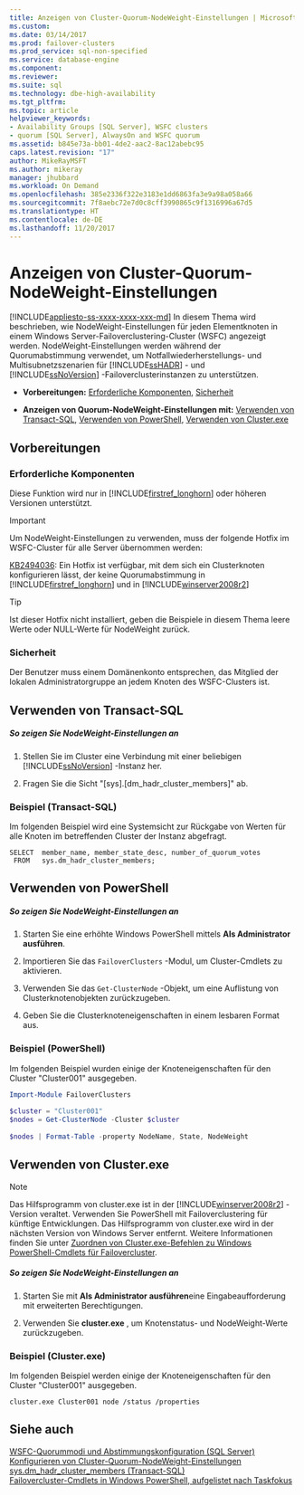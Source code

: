 ```yaml
---
title: Anzeigen von Cluster-Quorum-NodeWeight-Einstellungen | Microsoft-Dokumentation
ms.custom: 
ms.date: 03/14/2017
ms.prod: failover-clusters
ms.prod_service: sql-non-specified
ms.service: database-engine
ms.component: 
ms.reviewer: 
ms.suite: sql
ms.technology: dbe-high-availability
ms.tgt_pltfrm: 
ms.topic: article
helpviewer_keywords:
- Availability Groups [SQL Server], WSFC clusters
- quorum [SQL Server], AlwaysOn and WSFC quorum
ms.assetid: b845e73a-bb01-4de2-aac2-8ac12abebc95
caps.latest.revision: "17"
author: MikeRayMSFT
ms.author: mikeray
manager: jhubbard
ms.workload: On Demand
ms.openlocfilehash: 385e2336f322e3183e1dd6863fa3e9a98a058a66
ms.sourcegitcommit: 7f8aebc72e7d0c8cff3990865c9f1316996a67d5
ms.translationtype: HT
ms.contentlocale: de-DE
ms.lasthandoff: 11/20/2017
---
```

# <a name="view-cluster-quorum-nodeweight-settings"></a>Anzeigen von Cluster-Quorum-NodeWeight-Einstellungen
[!INCLUDE[appliesto-ss-xxxx-xxxx-xxx-md](../../../includes/appliesto-ss-xxxx-xxxx-xxx-md.md)] In diesem Thema wird beschrieben, wie NodeWeight-Einstellungen für jeden Elementknoten in einem Windows Server-Failoverclustering-Cluster (WSFC) angezeigt werden. NodeWeight-Einstellungen werden während der Quorumabstimmung verwendet, um Notfallwiederherstellungs- und Multisubnetzszenarien für [!INCLUDE[ssHADR](../../../includes/sshadr-md.md)] - und [!INCLUDE[ssNoVersion](../../../includes/ssnoversion-md.md)] -Failoverclusterinstanzen zu unterstützen.  
  
-   **Vorbereitungen:**  [Erforderliche Komponenten](#Prerequisites), [Sicherheit](#Security)  
  
-   **Anzeigen von Quorum-NodeWeight-Einstellungen mit:** [Verwenden von Transact-SQL](#TsqlProcedure), [Verwenden von PowerShell](#PowerShellProcedure), [Verwenden von Cluster.exe](#CommandPromptProcedure)  
  
##  <a name="BeforeYouBegin"></a> Vorbereitungen  
  
###  <a name="Prerequisites"></a> Erforderliche Komponenten  
 Diese Funktion wird nur in [!INCLUDE[firstref_longhorn](../../../includes/firstref-longhorn-md.md)] oder höheren Versionen unterstützt.  
  
> [!IMPORTANT]  
>  Um NodeWeight-Einstellungen zu verwenden, muss der folgende Hotfix im WSFC-Cluster für alle Server übernommen werden:  
>   
>  [KB2494036](http://support.microsoft.com/kb/2494036): Ein Hotfix ist verfügbar, mit dem sich ein Clusterknoten konfigurieren lässt, der keine Quorumabstimmung in [!INCLUDE[firstref_longhorn](../../../includes/firstref-longhorn-md.md)] und in [!INCLUDE[winserver2008r2](../../../includes/winserver2008r2-md.md)]  
  
> [!TIP]  
>  Ist dieser Hotfix nicht installiert, geben die Beispiele in diesem Thema leere Werte oder NULL-Werte für NodeWeight zurück.  
  
###  <a name="Security"></a> Sicherheit  
 Der Benutzer muss einem Domänenkonto entsprechen, das Mitglied der lokalen Administratorgruppe an jedem Knoten des WSFC-Clusters ist.  
  
##  <a name="TsqlProcedure"></a> Verwenden von Transact-SQL  
  
##### <a name="to-view-nodeweight-settings"></a>So zeigen Sie NodeWeight-Einstellungen an  
  
1.  Stellen Sie im Cluster eine Verbindung mit einer beliebigen [!INCLUDE[ssNoVersion](../../../includes/ssnoversion-md.md)] -Instanz her.  
  
2.  Fragen Sie die Sicht "[sys].[dm_hadr_cluster_members]" ab.  
  
### <a name="example-transact-sql"></a>Beispiel (Transact-SQL)  
 Im folgenden Beispiel wird eine Systemsicht zur Rückgabe von Werten für alle Knoten im betreffenden Cluster der Instanz abgefragt.  
  
```tsql  
SELECT  member_name, member_state_desc, number_of_quorum_votes  
 FROM   sys.dm_hadr_cluster_members;  
```  
  
##  <a name="PowerShellProcedure"></a> Verwenden von PowerShell  
  
##### <a name="to-view-nodeweight-settings"></a>So zeigen Sie NodeWeight-Einstellungen an  
  
1.  Starten Sie eine erhöhte Windows PowerShell mittels **Als Administrator ausführen**.  
  
2.  Importieren Sie das `FailoverClusters` -Modul, um Cluster-Cmdlets zu aktivieren.  
  
3.  Verwenden Sie das `Get-ClusterNode` -Objekt, um eine Auflistung von Clusterknotenobjekten zurückzugeben.  
  
4.  Geben Sie die Clusterknoteneigenschaften in einem lesbaren Format aus.  
  
### <a name="example-powershell"></a>Beispiel (PowerShell)  
 Im folgenden Beispiel wurden einige der Knoteneigenschaften für den Cluster "Cluster001" ausgegeben.  
  
```powershell  
Import-Module FailoverClusters  
  
$cluster = "Cluster001"  
$nodes = Get-ClusterNode -Cluster $cluster  
  
$nodes | Format-Table -property NodeName, State, NodeWeight  
```  
  
##  <a name="CommandPromptProcedure"></a> Verwenden von Cluster.exe  
  
> [!NOTE]  
>  Das Hilfsprogramm von cluster.exe ist in der [!INCLUDE[winserver2008r2](../../../includes/winserver2008r2-md.md)] -Version veraltet.  Verwenden Sie PowerShell mit Failoverclustering für künftige Entwicklungen.  Das Hilfsprogramm von cluster.exe wird in der nächsten Version von Windows Server entfernt. Weitere Informationen finden Sie unter [Zuordnen von Cluster.exe-Befehlen zu Windows PowerShell-Cmdlets für Failovercluster](http://technet.microsoft.com/library/ee619744\(WS.10\).aspx).  
  
##### <a name="to-view-nodeweight-settings"></a>So zeigen Sie NodeWeight-Einstellungen an  
  
1.  Starten Sie mit **Als Administrator ausführen**eine Eingabeaufforderung mit erweiterten Berechtigungen.  
  
2.  Verwenden Sie **cluster.exe** , um Knotenstatus- und NodeWeight-Werte zurückzugeben.  
  
### <a name="example-clusterexe"></a>Beispiel (Cluster.exe)  
 Im folgenden Beispiel werden einige der Knoteneigenschaften für den Cluster "Cluster001" ausgegeben.  
  
```ms-dos  
cluster.exe Cluster001 node /status /properties  
```  
  
## <a name="see-also"></a>Siehe auch  
 [WSFC-Quorummodi und Abstimmungskonfiguration &#40;SQL Server&#41;](../../../sql-server/failover-clusters/windows/wsfc-quorum-modes-and-voting-configuration-sql-server.md)   
 [Konfigurieren von Cluster-Quorum-NodeWeight-Einstellungen](../../../sql-server/failover-clusters/windows/configure-cluster-quorum-nodeweight-settings.md)   
 [sys.dm_hadr_cluster_members &#40;Transact-SQL&#41;](../../../relational-databases/system-dynamic-management-views/sys-dm-hadr-cluster-members-transact-sql.md)   
 [Failovercluster-Cmdlets in Windows PowerShell, aufgelistet nach Taskfokus](http://technet.microsoft.com/library/ee619761\(WS.10\).aspx)  
  
  
